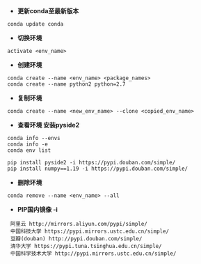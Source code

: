 * **更新conda至最新版本**
```
conda update conda
```
* **切换环境**

```
activate <env_name>
```

* **创建环境**

```
conda create --name <env_name> <package_names>
conda create --name python2 python=2.7
```

* **复制环境**
```
conda create --name <new_env_name> --clone <copied_env_name>
```

* **查看环境 安装pyside2**
```
conda info --envs
conda info -e
conda env list

pip install pyside2 -i https://pypi.douban.com/simple/
pip install numpy==1.19 -i https://pypi.douban.com/simple/
```


* **删除环境**
```
conda remove --name <env_name> --all
```
* **PIP国内镜像 -i**
```
 阿里云 http://mirrors.aliyun.com/pypi/simple/ 
 中国科技大学 https://pypi.mirrors.ustc.edu.cn/simple/ 
 豆瓣(douban) http://pypi.douban.com/simple/ 
 清华大学 https://pypi.tuna.tsinghua.edu.cn/simple/ 
 中国科学技术大学 http://pypi.mirrors.ustc.edu.cn/simple/
```

